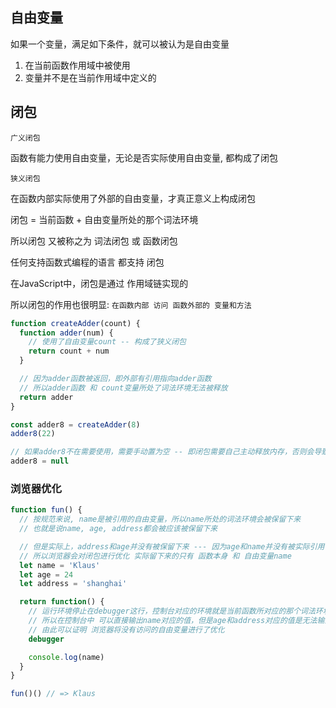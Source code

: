 ## 自由变量

如果一个变量，满足如下条件，就可以被认为是自由变量

1. 在当前函数作用域中被使用
2. 变量并不是在当前作用域中定义的



## 闭包

`广义闭包`

函数有能力使用自由变量，无论是否实际使用自由变量, 都构成了闭包

`狭义闭包`

在函数内部实际使用了外部的自由变量，才真正意义上构成闭包



闭包 = 当前函数 + 自由变量所处的那个词法环境 

所以闭包 又被称之为 词法闭包 或 函数闭包

任何支持函数式编程的语言 都支持 闭包



在JavaScript中，闭包是通过 作用域链实现的

所以闭包的作用也很明显:  `在函数内部 访问 函数外部的 变量和方法`

```js
function createAdder(count) {
  function adder(num) {
    // 使用了自由变量count -- 构成了狭义闭包
    return count + num
  }

  // 因为adder函数被返回，即外部有引用指向adder函数
  // 所以adder函数 和 count变量所处了词法环境无法被释放
  return adder
}

const adder8 = createAdder(8)
adder8(22)

// 如果adder8不在需要使用，需要手动置为空 -- 即闭包需要自己主动释放内存，否则会导致内存泄露
adder8 = null
```



### 浏览器优化

```js
function fun() {
  // 按规范来说, name是被引用的自由变量，所以name所处的词法环境会被保留下来
  // 也就是说name, age, address都会被应该被保留下来

  // 但是实际上，address和age并没有被保留下来 --- 因为age和name并没有被实际引用
  // 所以浏览器会对闭包进行优化 实际留下来的只有 函数本身 和 自由变量name
  let name = 'Klaus'
  let age = 24
  let address = 'shanghai'

  return function() {
    // 运行环境停止在debugger这行，控制台对应的环境就是当前函数所对应的那个词法环境
    // 所以在控制台中 可以直接输出name对应的值，但是age和address对应的值是无法输出的
    // 由此可以证明 浏览器将没有访问的自由变量进行了优化
    debugger

    console.log(name)
  }
}

fun()() // => Klaus
```

